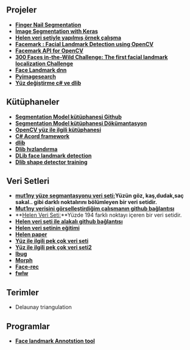 ## Projeler
- **[Finger Nail Segmentation](https://github.com/Golbstein/Fingernails-Segmentation)**
- **[İmage Segmentation with Keras](https://github.com/divamgupta/image-segmentation-keras)**
- **[Helen veri setiyle yapılmış örnek çalışma](https://github.com/sukhad-app/final)**
- **[Facemark : Facial Landmark Detection using OpenCV](https://www.learnopencv.com/facemark-facial-landmark-detection-using-opencv/)**
- **[Facemark API for OpenCV](https://gist.github.com/kurnianggoro/74de9121e122ad0bd825176751d47ecc)**
- **[300 Faces in-the-Wild Challenge: The first facial landmark localization
Challenge
](https://ibug.doc.ic.ac.uk/media/uploads/documents/sagonas_iccv_2013_300_w.pdf)**
- **[Face Landmark dnn](https://github.com/junhwanjang/face_landmark_dnn)**
- **[Pyimagesearch](https://www.pyimagesearch.com/2017/04/17/real-time-facial-landmark-detection-opencv-python-dlib/)**
- **[Yüz değiştirme c# ve dlib](https://medium.com/machinelearningadvantage/insert-yourself-into-any-picture-with-c-dlib-and-opencv-840427bef1b2)**

## Kütüphaneler
- **[Segmentation Model kütüphanesi Github](https://github.com/qubvel/segmentation_models)** 
- **[Segmentation Model kütüphanesi Dökümantasyon](https://segmentation-models.readthedocs.io/en/latest/tutorial.html)** 
- **[OpenCV yüz ile ilgili kütüphanesi](https://docs.opencv.org/3.4.0/db/d7c/group__face.html)**
- **[C# Acord framework](http://accord-framework.net)**
- **[dlib](http://dlib.net)**
- **[Dlib hızlandırma](https://www.learnopencv.com/speeding-up-dlib-facial-landmark-detector/)**
- **[DLib face landmark detection](http://dlib.net/face_landmark_detection.py.html)**
- **[Dlib shape detector training](http://dlib.net/train_shape_predictor.py.html)**
## Veri Setleri

- **[mut1ny yüze segmantasyonu veri seti:](https://www.mut1ny.com/face-headsegmentation-dataset)Yüzün göz, kaş,dudak,saç sakal.. gibi darklı noktalırını bölümleyen bir veri setidir.**
- **[Mut1ny verisini görselleştirdiğim çalışmanın github bağlantısı](https://github.com/trbasoglu/Face-segmentation-dataset-visualize)**
- **[Helen Veri Seti:](http://www.ifp.illinois.edu/~vuongle2/helen/)**Yüzde 194 farklı noktayı içeren bir veri setidir.
- **[Helen veri seti ile alakalı github bağlantısı](https://github.com/zhfe99/helen)**
- **[Helen veri setinin eğitimi](http://amroamroamro.github.io/mexopencv/opencv_contrib/facemark_kazemi_train2_demo.html#3)**
- **[Helen paper](http://www.ifp.illinois.edu/~vuongle2/helen/eccv2012_helen_final.pdf)**
- **[Yüz ile ilgili pek çok veri seti](http://www.face-rec.org/databases/)**
- **[Yüz ile ilgili pek çok veri seti2](https://github.com/jian667/face-dataset)**
- **[Ibug](https://ibug.doc.ic.ac.uk/resources/facial-point-annotations/)**
- **[Morph](https://uncw.edu/oic/tech/morph.html)**
- **[Face-rec](http://www.face-rec.org/databases/)**
- **[fwlw](https://wywu.github.io/projects/LAB/WFLW.html)**
## Terimler
- Delaunay triangulation

## Programlar
- **[Face landmark Annotstion tool](https://github.com/luigivieira/Facial-Landmarks-Annotation-Tool)**
